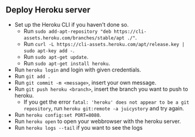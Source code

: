 ## Deploy Heroku server
* Set up the Heroku CLI if you haven't done so.
  * Run `sudo add-apt-repository "deb https://cli-assets.heroku.com/branches/stable/apt ./"`.
  * Run `curl -L https://cli-assets.heroku.com/apt/release.key | sudo apt-key add -`.
  * Run `sudo apt-get update`.
  * Run `sudo apt-get install heroku`.
* Run `heroku login` and login with given credentials.
* Run `git add .`
* Run `git commit -m <message>`, insert your own message.
* Run `git push heroku <branch>`, insert the branch you want to push to heroku.
  * If you get the error `fatal: 'heroku' does not appear to be a git repository`, run `heroku git:remote -a juicystory` and try again.
* Run `heroku config:set PORT=8080`.
* Run `heroku open` to open your webbrowser with the heroku server.
* Run `heroku logs --tail` if you want to see the logs
